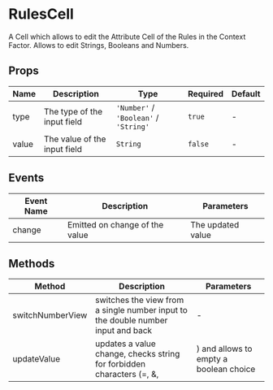 # RulesCell

A Cell which allows to edit the Attribute Cell of the Rules in the Context Factor. Allows to edit Strings, Booleans and Numbers.

## Props

<!-- @vuese:RulesCell:props:start -->
|Name|Description|Type|Required|Default|
|---|---|---|---|---|
|type|The type of the input field|`'Number'` / `'Boolean'` / `'String'`|`true`|-|
|value|The value of the input field|`String`|`false`|-|

<!-- @vuese:RulesCell:props:end -->


## Events

<!-- @vuese:RulesCell:events:start -->
|Event Name|Description|Parameters|
|---|---|---|
|change|Emitted on change of the value|The updated value|

<!-- @vuese:RulesCell:events:end -->


## Methods

<!-- @vuese:RulesCell:methods:start -->
|Method|Description|Parameters|
|---|---|---|
|switchNumberView|switches the view from a single number input to the double number input and back|-|
|updateValue|updates a value change, checks string for forbidden characters (=, &, |) and allows to empty a boolean choice|the input/selection|

<!-- @vuese:RulesCell:methods:end -->


